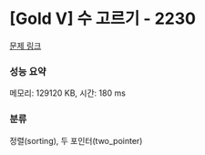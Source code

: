 # [Gold V] 수 고르기 - 2230 

[문제 링크](https://www.acmicpc.net/problem/2230) 

### 성능 요약

메모리: 129120 KB, 시간: 180 ms

### 분류

정렬(sorting), 두 포인터(two_pointer)


